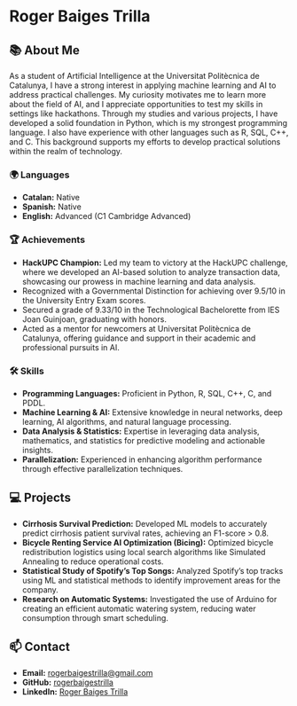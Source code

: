 # Roger Baiges Trilla

## 📚 About Me
As a student of Artificial Intelligence at the Universitat Politècnica de Catalunya, I have a strong interest in applying machine learning and AI to address practical challenges. My curiosity motivates me to learn more about the field of AI, and I appreciate opportunities to test my skills in settings like hackathons. Through my studies and various projects, I have developed a solid foundation in Python, which is my strongest programming language. I also have experience with other languages such as R, SQL, C++, and C. This background supports my efforts to develop practical solutions within the realm of technology.

### 🌍 Languages
- **Catalan:** Native
- **Spanish:** Native
- **English:** Advanced (C1 Cambridge Advanced)

### 🏆 Achievements
- **HackUPC Champion:** Led my team to victory at the HackUPC challenge, where we developed an AI-based solution to analyze transaction data, showcasing our prowess in machine learning and data analysis.
- Recognized with a Governmental Distinction for achieving over 9.5/10 in the University Entry Exam scores.
- Secured a grade of 9.33/10 in the Technological Bachelorette from IES Joan Guinjoan, graduating with honors.
- Acted as a mentor for newcomers at Universitat Politècnica de Catalunya, offering guidance and support in their academic and professional pursuits in AI.

### 🛠 Skills
- **Programming Languages:** Proficient in Python, R, SQL, C++, C, and PDDL.
- **Machine Learning & AI:** Extensive knowledge in neural networks, deep learning, AI algorithms, and natural language processing.
- **Data Analysis & Statistics:** Expertise in leveraging data analysis, mathematics, and statistics for predictive modeling and actionable insights.
- **Parallelization:** Experienced in enhancing algorithm performance through effective parallelization techniques.

## 💻 Projects
- **Cirrhosis Survival Prediction:** Developed ML models to accurately predict cirrhosis patient survival rates, achieving an F1-score > 0.8.
- **Bicycle Renting Service AI Optimization (Bicing):** Optimized bicycle redistribution logistics using local search algorithms like Simulated Annealing to reduce operational costs.
- **Statistical Study of Spotify’s Top Songs:** Analyzed Spotify’s top tracks using ML and statistical methods to identify improvement areas for the company.
- **Research on Automatic Systems:** Investigated the use of Arduino for creating an efficient automatic watering system, reducing water consumption through smart scheduling.

## 📫 Contact
- **Email:** [rogerbaigestrilla@gmail.com](mailto:rogerbaigestrilla@gmail.com)
- **GitHub:** [rogerbaigestrilla](https://github.com/rogerbaiges)
- **LinkedIn:** [Roger Baiges Trilla](www.linkedin.com/in/rogerbaigestrilla)
